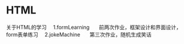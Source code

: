 # HTML
关于HTML的学习&emsp;
1.formLearning&emsp;
&nbsp;&nbsp;前两次作业，框架设计和界面设计，form表单练习&emsp;
2.jokeMachine&emsp;
&nbsp;&nbsp;第三次作业，随机生成笑话
